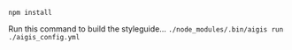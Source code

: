 ``` npm install ```

Run this command to build the styleguide...
``` ./node_modules/.bin/aigis run ./aigis_config.yml ```
